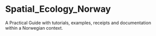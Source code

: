 # Spatial_Ecology_Norway
A Practical Guide with tutorials, examples, receipts and documentation within a Norwegian context. 
